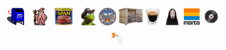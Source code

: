 <p align="center">
  <img src="/images/mailbox.gif" alt="mailbox" height="40" style="margin-right: 10px;">
  <img src="/images/partywizard.gif" alt="party wizard" height="40" style="margin-right: 10px;">
  <img src="/images/spam.png" alt="spam" height="40" style="margin-right: 10px;">
  <img src="/images/kermit_yeehawq.png" alt="kermit cowboy" height="40">
  <img src="/images/atlanta.png" alt="kermit cowboy" height="40">
  <img src="/images/bike-shed.png" alt="a bike emerging into the morning from its beautiful shed home" height="40">
  <img src="/images/espresso_shot.png" alt="kermit cowboy" height="40">
  <img src="/images/ghibli-noface.png" alt="kermit cowboy" height="40">
  <img src="/images/marta.png" alt="kermit cowboy" height="40">
  <img src="/images/vinyl_spinning.gif" alt="it's a spinning vinyl record" height="40">
  <img src="/images/honk.png" alt="untitled goose honking" height="40">
</p>

<!--
**5h4y/5h4y** is a ✨ _special_ ✨ repository because its `README.md` (this file) appears on your GitHub profile.

X-Originating-IP: 127.0.0.1  
X-Deliverability-Engine: ShayBot/1.0  
X-Feedback-Loop: disabled  
X-Spam-Score: 0.0 🧼  
X-Mailer: papercuts/CLI  
X-Message-ID: <blue.mailbox.eyeing.u@hireshay.com>  
X-Reputation-Score: 98 (human-verified)  
X-Authed-By: SPF, DKIM, and vibes  
X-Bounce-Handler: /dev/null  
X-RateLimit-Remaining: ∞  
X-Failure-Reason: recipient emotionally unavailable 
X-Passed-DKIM: true  
X-Passed-Intuition: questionable  
X-MX-Preference: 🐌  
X-Retry-Policy: backoff(5m, 15m, 30m, give up)  
X-Emotion-Header: 😬  
X-Human-Readability: guaranteed  


Here are some ideas to get you started:

- 🔭 I’m currently working on ...
- 🌱 I’m currently learning ...
- 👯 I’m looking to collaborate on ...
- 🤔 I’m looking for help with ...
- 💬 Ask me about ...
- 📫 How to reach me: ...
- 😄 Pronouns: ...
- ⚡ Fun fact: ...
-->
